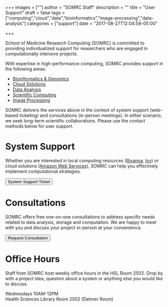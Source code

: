 +++
images = [""]
author = "SOMRC Staff"
description = ""
title = "User Support"
draft = false
tags = ["computing","cloud","data","bioinformatics","image-processing","data-analysis"]
categories = ["support"]
date = "2017-08-27T12:04:58-05:00"

+++

<p class=lead>School of Medicine Research Computing (SOMRC) is committed to providing individualized support for researchers who are engaged in computationally intensive projects.</p>

With expertise in high-performance computing, SOMRC provides support in the following areas:

- [Bioinformatics & Genomics](/service/bioinformatics/)
- [Cloud Solutions](/service/cloud/)
- [Data Analysis](/service/data-analysis/)
- [Scientific Computing](/service/scientific-computing/)
- [Image Processing](/service/imaging/)

SOMRC delivers the services above in the context of system support (web-based ticketing) and consultations (in-person meetings). In either scenario, we seek long-term scientific collaborations. Please use the contact methods below for user support.

# System Support

Whether you are interested in local computing resources ([Rivanna](http://arcs.virginia.edu/rivanna), [Ivy](/userinfo/ivy/)) or cloud solutions ([Amazon Web Services](/service/cloud/)), SOMRC can help you effectively implement computational strategies.

<a href="http://cadre.virginia.edu/need-help" target="_new">
<button class="btn btn-warning">System Support Ticket</button>
</a>

# Consultations

SOMRC offers free one-on-one consultations to address specific needs related to data analysis, storage and computation. We are happy to meet with you and discuss your project in-person at your convenience. 

<a href="/service/consult/"><button class="btn btn-warning">
Request Consultation</button>
</a>

# Office Hours

Staff from SOMRC host weekly office hours in the HSL Room 2502. Drop by with a project idea, question about a system or anything else you would like to discuss.

<div class="alert alert-success" role="alert"> 
Wednesdays 10AM-12PM <br>
Health Sciences Library Room 2502 (Detmer Room)
</div>

<!--End mc_embed_signup-->

